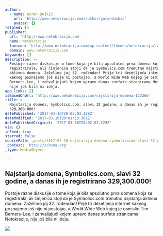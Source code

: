 ```yaml
---
author:
  - name: Goran Duškić
    url: 'http://www.netokracija.com/author/goranduskic'
    avatar: {}
related: []
publisher:
  url: 'http://www.netokracija.com'
  name: Netokracija
  favicon: 'http://www.netokracija.com/wp-content/themes/netokracija/favicon.ico'
  domain: www.netokracija.com
keywords: []
description: >-
  Postoje razne diskusije o tome koja je bila apsolutno prva domena koja se
  registrirala, ali činjenica stoji da je Symbolics.com trenutno najstarija
  aktivna domena. Zaželimo joj 32. rođendan! Prije tri desetljeća internet
  kakvog poznajemo još nije ni postojao, a World Wide Web kojeg je osmislio Tim
  Berners-Lee, i zahvaljujući kojem upravo danas surfate stranicama Netokracije,
  nije još bila ni ideja.
app_links: []
isBasedOnUrl: 'http://www.netokracija.com/najstarija-domena-133366'
title: >-
  Najstarija domena, Symbolics.com, slavi 32 godine, a danas ih je registrirano
  329,300.000!
datePublished: '2017-03-16T20:02:03.129Z'
dateModified: '2017-03-16T20:01:13.381Z'
datePublishedOriginal: '2017-03-16T20:02:03.129Z'
via: {}
inFeed: true
starred: false
sourcePath: _posts/2017-03-16-najstarija-domena-symbolicscom-slavi-32-godine-a-danas-i.md
_context: 'http://schema.org'
_type: MediaObject

---
```

<article style=""><h1>Najstarija domena, Symbolics.com, slavi 32 godine, a danas ih je registrirano 329,300.000!</h1><p>Postoje razne diskusije o tome koja je bila apsolutno prva domena koja se registrirala, ali činjenica stoji da je Symbolics.com trenutno najstarija aktivna domena. Zaželimo joj 32. rođendan! Prije tri desetljeća internet kakvog poznajemo još nije ni postojao, a World Wide Web kojeg je osmislio Tim Berners-Lee, i zahvaljujući kojem upravo danas surfate stranicama Netokracije, nije još bila ni ideja.</p><img src="http://www.netokracija.com/wp-content/uploads/2017/03/prva-domena.png" /></article>